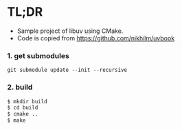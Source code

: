 # TL;DR
- Sample project of libuv using CMake.
- Code is copied from https://github.com/nikhilm/uvbook

### 1. get submodules
`git submodule update --init --recursive`

### 2. build
```bash
$ mkdir build
$ cd build
$ cmake ..
$ make
```
